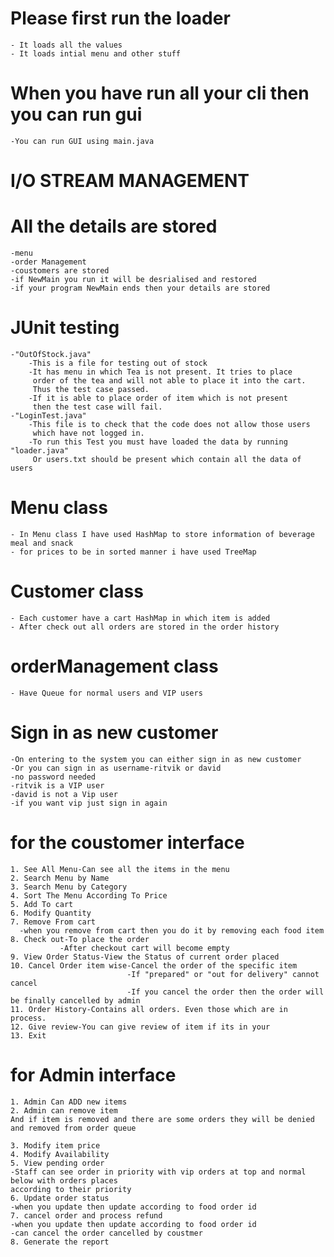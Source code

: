 # Please first run the loader 
    - It loads all the values 
    - It loads intial menu and other stuff

# When you have run all your cli then you can run gui
    -You can run GUI using main.java

# I/O STREAM MANAGEMENT
# All the details are stored
    -menu
    -order Management 
    -coustomers are stored
    -if NewMain you run it will be desrialised and restored
    -if your program NewMain ends then your details are stored

#   JUnit testing
    -"OutOfStock.java"
        -This is a file for testing out of stock 
        -It has menu in which Tea is not present. It tries to place
         order of the tea and will not able to place it into the cart.
         Thus the test case passed.
        -If it is able to place order of item which is not present 
         then the test case will fail.
    -"LoginTest.java"
        -This file is to check that the code does not allow those users
         which have not logged in.
        -To run this Test you must have loaded the data by running "loader.java"
         Or users.txt should be present which contain all the data of users

# Menu class
    - In Menu class I have used HashMap to store information of beverage meal and snack
    - for prices to be in sorted manner i have used TreeMap 

# Customer class
    - Each customer have a cart HashMap in which item is added 
    - After check out all orders are stored in the order history

# orderManagement class
    - Have Queue for normal users and VIP users


# Sign in as new customer    

    -On entering to the system you can either sign in as new customer
    -Or you can sign in as username-ritvik or david
    -no password needed
    -ritvik is a VIP user
    -david is not a Vip user
    -if you want vip just sign in again

# for the coustomer interface
    1. See All Menu-Can see all the items in the menu
    2. Search Menu by Name 
    3. Search Menu by Category
    4. Sort The Menu According To Price
    5. Add To cart
    6. Modify Quantity
    7. Remove From cart
      -when you remove from cart then you do it by removing each food item
    8. Check out-To place the order
               -After checkout cart will become empty
    9. View Order Status-View the Status of current order placed
    10. Cancel Order item wise-Cancel the order of the specific item 
                              -If "prepared" or "out for delivery" cannot cancel 
                              -If you cancel the order then the order will be finally cancelled by admin
    11. Order History-Contains all orders. Even those which are in process.
    12. Give review-You can give review of item if its in your
    13. Exit


# for Admin interface
    1. Admin Can ADD new items
    2. Admin can remove item
    And if item is removed and there are some orders they will be denied and removed from order queue  

    3. Modify item price
    4. Modify Availability
    5. View pending order
    -Staff can see order in priority with vip orders at top and normal below with orders places 
    according to their priority
    6. Update order status
    -when you update then update according to food order id
    7. cancel order and process refund
    -when you update then update according to food order id
    -can cancel the order cancelled by coustmer
    8. Generate the report

